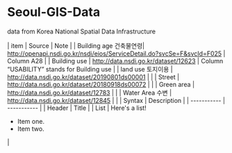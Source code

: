 # Seoul-GIS-Data
data from Korea National Spatial Data Infrastructure 

| item | Source | Note |
| Building age 건축물연령| http://openapi.nsdi.go.kr/nsdi/eios/ServiceDetail.do?svcSe=F&svcId=F025 | Column A28 |
| Building use | http://data.nsdi.go.kr/dataset/12623 | Column “USABILITY” stands for Building use |
| land use 토지이용 | http://data.nsdi.go.kr/dataset/20190801ds00001 |  |
| Street | http://data.nsdi.go.kr/dataset/20180918ds00072 |  |
| Green area | http://data.nsdi.go.kr/dataset/12783 |  |
| Water Area 수변 | http://data.nsdi.go.kr/dataset/12845 |  |
| Syntax      | Description |
| ----------- | ----------- |
| Header      | Title |
| List        | Here's a list! <ul><li>Item one.</li><li>Item two.</li></ul> |
